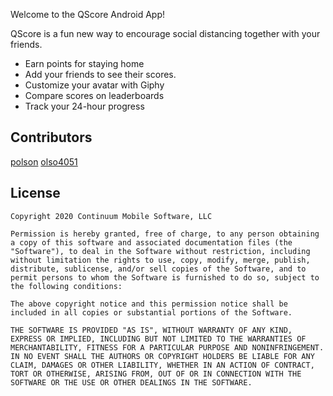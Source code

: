 Welcome to the QScore Android App!

QScore is a fun new way to encourage social distancing together with your friends.  
* Earn points for staying home
* Add your friends to see their scores.  
* Customize your avatar with Giphy
* Compare scores on leaderboards
* Track your 24-hour progress

## Contributors
[polson](https://github.com/polson)
[olso4051](https://github.com/olso4051)


## License
```
Copyright 2020 Continuum Mobile Software, LLC  
  
Permission is hereby granted, free of charge, to any person obtaining a copy of this software and associated documentation files (the "Software"), to deal in the Software without restriction, including without limitation the rights to use, copy, modify, merge, publish, distribute, sublicense, and/or sell copies of the Software, and to permit persons to whom the Software is furnished to do so, subject to the following conditions:  
  
The above copyright notice and this permission notice shall be included in all copies or substantial portions of the Software.  
  
THE SOFTWARE IS PROVIDED "AS IS", WITHOUT WARRANTY OF ANY KIND, EXPRESS OR IMPLIED, INCLUDING BUT NOT LIMITED TO THE WARRANTIES OF MERCHANTABILITY, FITNESS FOR A PARTICULAR PURPOSE AND NONINFRINGEMENT. IN NO EVENT SHALL THE AUTHORS OR COPYRIGHT HOLDERS BE LIABLE FOR ANY CLAIM, DAMAGES OR OTHER LIABILITY, WHETHER IN AN ACTION OF CONTRACT, TORT OR OTHERWISE, ARISING FROM, OUT OF OR IN CONNECTION WITH THE SOFTWARE OR THE USE OR OTHER DEALINGS IN THE SOFTWARE.  
```
